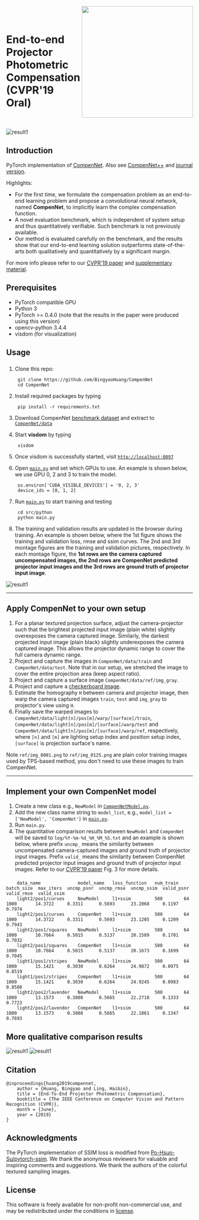 <img src='doc/net.png' align="right" width=300>
<br><br>

End-to-end Projector Photometric Compensation (CVPR'19 Oral)
<br><br>
===


![result1](doc/img_3.png)

## Introduction
PyTorch implementation of [CompenNet][1]. Also see [CompenNet++][9] and [journal version][8].

Highlights:
* For the first time, we formulate the compensation problem as an end-to-end learning problem and propose a convolutional neural network, named **CompenNet**, to implicitly learn the complex compensation function.
* A novel evaluation benchmark, which is independent of system setup and thus quantitatively verifiable. Such benchmark is not previously available.
* Our method is evaluated carefully on the benchmark, and the results show that our end-to-end learning solution outperforms state-of-the-arts both qualitatively and quantitatively by a significant margin.

For more info please refer to our [CVPR'19 paper][1] and [supplementary material][2].




## Prerequisites
* PyTorch compatible GPU
* Python 3
* PyTorch >= 0.4.0 (note that the results in the paper were produced using this version)
* opencv-python 3.4.4
* visdom (for visualization)

## Usage
### 

1. Clone this repo:
   
        git clone https://github.com/BingyaoHuang/CompenNet
        cd CompenNet

2. Install required packages by typing
   
        pip install -r requirements.txt
    

3. Download CompenNet [benchmark dataset][3] and extract to [`CompenNet/data`](data)

        
4. Start **visdom** by typing

        visdom

5. Once visdom is successfully started, visit [`http://localhost:8097`](http://localhost:8097)
6. Open [`main.py`](src/python/main.py) and set which GPUs to use. An example is shown below, we use GPU 0, 2 and 3 to train the model.
   
        os.environ['CUDA_VISIBLE_DEVICES'] = '0, 2, 3'
        device_ids = [0, 1, 2]


7. Run [`main.py`](src/python/main.py) to start training and testing

        cd src/python
        python main.py
8. The training and validation results are updated in the browser during training. An example is shown below, where the 1st figure shows the training and validation loss, rmse and ssim curves. The 2nd and 3rd montage figures are the training and validation pictures, respectively. In each montage figure, the **1st rows are the camera captured uncompensated images, the 2nd rows are CompenNet predicted projector input images and the 3rd rows are ground truth of projector input image**. 
   
![result1](doc/training_progress.png)



----
## Apply CompenNet to your own setup

1. For a planar textured projection surface, adjust the camera-projector such that the brightest projected input image (plain white) slightly overexposes the camera captured image. Similarly, the darkest projected input image (plain black) slightly underexposes the camera captured image. This allows the projector dynamic range to cover the full camera dynamic range.
2. Project and capture the images in `CompenNet/data/train` and `CompenNet/data/test`. Note that in our setup, we stretched the image to cover the entire projection area (keep aspect ratio).
3. Project and capture a surface image `CompenNet/data/ref/img_gray`.
4. Project and capture a [checkerboard image](doc/checkerboard.png).
5. Estimate the homography `H` between camera and projector image, then warp the camera captured images `train`, `test` and `img_gray` to projector's view using `H`. 
6. Finally save the warped images to `CompenNet/data/light[n]/pos[m]/warp/[surface]/train`,  `CompenNet/data/light[n]/pos[m]/[surface]/warp/test` and  `CompenNet/data/light[n]/pos[m]/[surface]/warp/ref`, respectively, where `[n]` and `[m]` are lighting setup index and position setup index, `[surface]` is projection surface's name.
   
Note `ref/img_0001.png` to `ref/img_0125.png` are plain color training images used by TPS-based method, you don't need to use these images to train CompenNet.

----
## Implement your own CompenNet model
1. Create a new class e.g., `NewModel` in [`CompenNetModel.py`](src/python/CompenNetModel.py).
2. Add the new class name string to `model_list`, e.g., `model_list = ['NewModel', 'CompenNet']` in [`main.py`](src/python/main.py).
3. Run `main.py`.
4. The quantitative comparison results between `NewModel` and `CompenNet`  will be saved to `log/%Y-%m-%d_%H_%M_%S.txt` and an example is shown below, where prefix `uncmp_` means the similarity between uncompensated camera-captured images and ground truth of projector input images. Prefix `valid_` means the similarity between CompenNet predicted projector input images and ground truth of projector input images. Refer to our [CVPR'19 paper][1] Fig. 3 for more details.

### 

        data_name              model_name   loss_function   num_train  batch_size  max_iters  uncmp_psnr  uncmp_rmse  uncmp_ssim  valid_psnr  valid_rmse  valid_ssim     
        light2/pos1/curves     NewModel     l1+ssim         500        64          1000       14.3722     0.3311      0.5693      23.2068     0.1197      0.7974   
        light2/pos1/curves     CompenNet    l1+ssim         500        64          1000       14.3722     0.3311      0.5693      23.1205     0.1209      0.7943   
        light2/pos1/squares    NewModel     l1+ssim         500        64          1000       10.7664     0.5015      0.5137      20.1589     0.1701      0.7032  
        light2/pos1/squares    CompenNet    l1+ssim         500        64          1000       10.7664     0.5015      0.5137      20.1673     0.1699      0.7045   
        light1/pos1/stripes    NewModel     l1+ssim         500        64          1000       15.1421     0.3030      0.6264      24.9872     0.0975      0.8519 
        light1/pos1/stripes    CompenNet    l1+ssim         500        64          1000       15.1421     0.3030      0.6264      24.9245     0.0983      0.8508     
        light2/pos2/lavender   NewModel     l1+ssim         500        64          1000       13.1573     0.3808      0.5665      22.2718     0.1333      0.7723   
        light2/pos2/lavender   CompenNet    l1+ssim         500        64          1000       13.1573     0.3808      0.5665      22.1861     0.1347      0.7693 

        
## More qualitative comparison results
![result1](doc/img_1.png)
![result1](doc/img_2.png)

    
## Citation
    @inproceedings{huang2019compennet,
        author = {Huang, Bingyao and Ling, Haibin},
        title = {End-To-End Projector Photometric Compensation},
        booktitle = {The IEEE Conference on Computer Vision and Pattern Recognition (CVPR)},
        month = {June},
        year = {2019}
    }

## Acknowledgments
The PyTorch implementation of SSIM loss is modified from [Po-Hsun-Su/pytorch-ssim](https://github.com/Po-Hsun-Su/pytorch-ssim).
We thank the anonymous reviewers for valuable and inspiring comments and suggestions.
We thank the authors of the colorful textured sampling images. 


## License
This software is freely available for non-profit non-commercial use, and may be redistributed under the conditions in [license](LICENSE).


[1]: https://bingyaohuang.github.io/pub/CompenNet/
[2]: https://bingyaohuang.github.io/pub/CompenNet/supp
[3]: https://bingyaohuang.github.io/pub/CompenNeSt++/photometric_cmp_data
[4]: https://www.mathworks.com/help/vision/ref/detectcheckerboardpoints.html
[5]: https://github.com/BingyaoHuang/single-shot-pro-cam-calib/tree/ismar18
[6]: https://youtu.be/fnrVDOhcu7I
[7]: http://www.vision.caltech.edu/bouguetj/calib_doc/htmls/calib_example/index.html
[8]: https://github.com/BingyaoHuang/CompenNeSt-plusplus
[9]: https://github.com/BingyaoHuang/CompenNet-plusplus


